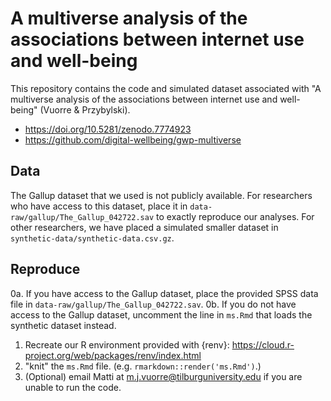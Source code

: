 # A multiverse analysis of the associations between internet use and well-being

This repository contains the code and simulated dataset associated with "A multiverse analysis of the associations between internet use and well-being" (Vuorre & Przybylski). 

- https://doi.org/10.5281/zenodo.7774923
- https://github.com/digital-wellbeing/gwp-multiverse

## Data

The Gallup dataset that we used is not publicly available. For researchers who have access to this dataset, place it in `data-raw/gallup/The_Gallup_042722.sav` to exactly reproduce our analyses. For other researchers, we have placed a simulated smaller dataset in `synthetic-data/synthetic-data.csv.gz`.

## Reproduce

0a. If you have access to the Gallup dataset, place the provided SPSS data file in `data-raw/gallup/The_Gallup_042722.sav`. 
0b. If you do not have access to the Gallup dataset, uncomment the line in `ms.Rmd` that loads the synthetic dataset instead.
1. Recreate our R environment provided with {renv}: <https://cloud.r-project.org/web/packages/renv/index.html>
2. "knit" the `ms.Rmd` file. (e.g. `rmarkdown::render('ms.Rmd')`.)
3. (Optional) email Matti at m.j.vuorre@tilburguniversity.edu if you are unable to run the code.
